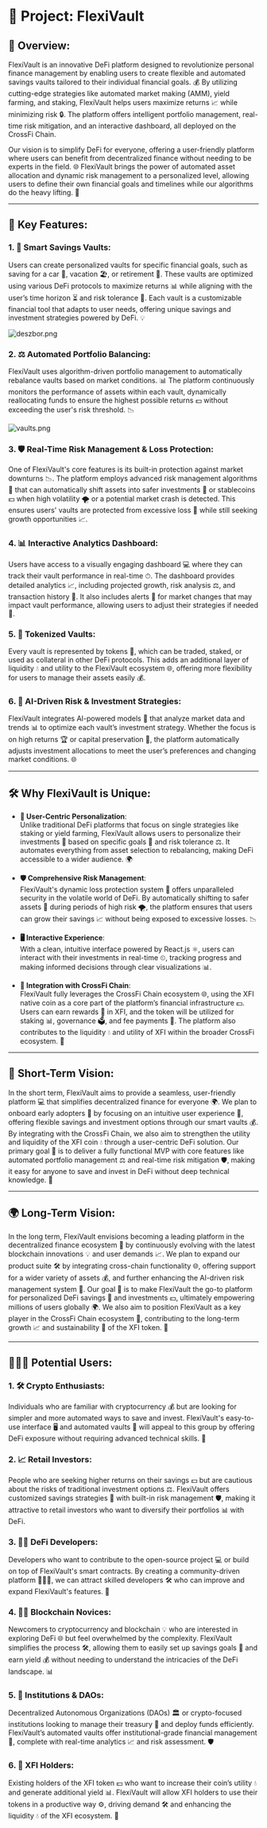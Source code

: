 # 🚀 Project: **FlexiVault**

## 📝 Overview:
FlexiVault is an innovative DeFi platform designed to revolutionize personal finance management by enabling users to create flexible and automated savings vaults tailored to their individual financial goals. 💰 By utilizing cutting-edge strategies like automated market making (AMM), yield farming, and staking, FlexiVault helps users maximize returns 📈 while minimizing risk 🔒. The platform offers intelligent portfolio management, real-time risk mitigation, and an interactive dashboard, all deployed on the CrossFi Chain.

Our vision is to simplify DeFi for everyone, offering a user-friendly platform where users can benefit from decentralized finance without needing to be experts in the field. 🌐 FlexiVault brings the power of automated asset allocation and dynamic risk management to a personalized level, allowing users to define their own financial goals and timelines while our algorithms do the heavy lifting. 🤖

---

## 🔑 Key Features:

### 1. **💼 Smart Savings Vaults**:
Users can create personalized vaults for specific financial goals, such as saving for a car 🚗, vacation 🏖, or retirement 🏡. These vaults are optimized using various DeFi protocols to maximize returns 📊 while aligning with the user’s time horizon ⏳ and risk tolerance 🎯. Each vault is a customizable financial tool that adapts to user needs, offering unique savings and investment strategies powered by DeFi. 💡

![deszbor.png](https://cdn.dorahacks.io/static/files/1923cdf102f74b541c265da491a80b97.png)

### 2. **⚖️ Automated Portfolio Balancing**:
FlexiVault uses algorithm-driven portfolio management to automatically rebalance vaults based on market conditions. 📊 The platform continuously monitors the performance of assets within each vault, dynamically reallocating funds to ensure the highest possible returns 💵 without exceeding the user's risk threshold. 📉

![vaults.png](https://cdn.dorahacks.io/static/files/19240045a1abceac14da90e4e18b4bbc.png)

### 3. **🛡 Real-Time Risk Management & Loss Protection**:
One of FlexiVault's core features is its built-in protection against market downturns 📉. The platform employs advanced risk management algorithms 🧠 that can automatically shift assets into safer investments 🏦 or stablecoins 💵 when high volatility 🌪 or a potential market crash is detected. This ensures users' vaults are protected from excessive loss 🔐 while still seeking growth opportunities 📈.

### 4. **📊 Interactive Analytics Dashboard**:
Users have access to a visually engaging dashboard 💻 where they can track their vault performance in real-time ⏱. The dashboard provides detailed analytics 📈, including projected growth, risk analysis ⚖️, and transaction history 📜. It also includes alerts 🚨 for market changes that may impact vault performance, allowing users to adjust their strategies if needed 🔄.

### 5. **🔗 Tokenized Vaults**:
Every vault is represented by tokens 🎫, which can be traded, staked, or used as collateral in other DeFi protocols. This adds an additional layer of liquidity 💧 and utility to the FlexiVault ecosystem 🌐, offering more flexibility for users to manage their assets easily 💰.

### 6. **🤖 AI-Driven Risk & Investment Strategies**:
FlexiVault integrates AI-powered models 🤖 that analyze market data and trends 📊 to optimize each vault’s investment strategy. Whether the focus is on high returns 🏆 or capital preservation 💼, the platform automatically adjusts investment allocations to meet the user’s preferences and changing market conditions. 🌐

---

## 🛠 Why FlexiVault is Unique:

- **🎯 User-Centric Personalization**:  
  Unlike traditional DeFi platforms that focus on single strategies like staking or yield farming, FlexiVault allows users to personalize their investments 💼 based on specific goals 🎯 and risk tolerance ⚖️. It automates everything from asset selection to rebalancing, making DeFi accessible to a wider audience. 🌍

- **🛡 Comprehensive Risk Management**:  
  FlexiVault's dynamic loss protection system 🔐 offers unparalleled security in the volatile world of DeFi. By automatically shifting to safer assets 🏦 during periods of high risk 🌪, the platform ensures that users can grow their savings 📈 without being exposed to excessive losses. 📉

- **🖥 Interactive Experience**:  
  With a clean, intuitive interface powered by React.js ⚛️, users can interact with their investments in real-time ⏲, tracking progress and making informed decisions through clear visualizations 📊.

- **🔗 Integration with CrossFi Chain**:  
  FlexiVault fully leverages the CrossFi Chain ecosystem 🌐, using the XFI native coin as a core part of the platform’s financial infrastructure 💵. Users can earn rewards 🎁 in XFI, and the token will be utilized for staking 📊, governance 🗳, and fee payments 💸. The platform also contributes to the liquidity 💧 and utility of XFI within the broader CrossFi ecosystem. 🔗

---

## 🎯 Short-Term Vision:
In the short term, FlexiVault aims to provide a seamless, user-friendly platform 💻 that simplifies decentralized finance for everyone 🌍. We plan to onboard early adopters 🚀 by focusing on an intuitive user experience 🎨, offering flexible savings and investment options through our smart vaults 💰. By integrating with the CrossFi Chain, we also aim to strengthen the utility and liquidity of the XFI coin 💧 through a user-centric DeFi solution. Our primary goal 🎯 is to deliver a fully functional MVP with core features like automated portfolio management ⚖️ and real-time risk mitigation 🛡, making it easy for anyone to save and invest in DeFi without deep technical knowledge. 🧠

---

## 🌍 Long-Term Vision:
In the long term, FlexiVault envisions becoming a leading platform in the decentralized finance ecosystem 🔗 by continuously evolving with the latest blockchain innovations 💡 and user demands 📈. We plan to expand our product suite 🛠 by integrating cross-chain functionality 🌐, offering support for a wider variety of assets 💰, and further enhancing the AI-driven risk management system 🤖. Our goal 🎯 is to make FlexiVault the go-to platform for personalized DeFi savings 💼 and investments 💵, ultimately empowering millions of users globally 🌍. We also aim to position FlexiVault as a key player in the CrossFi Chain ecosystem 🔗, contributing to the long-term growth 📈 and sustainability 🌱 of the XFI token. 🔗

---

## 🧑‍🤝‍🧑 Potential Users:

### 1. **🛠 Crypto Enthusiasts**:
Individuals who are familiar with cryptocurrency 💰 but are looking for simpler and more automated ways to save and invest. FlexiVault's easy-to-use interface 🖥 and automated vaults 💼 will appeal to this group by offering DeFi exposure without requiring advanced technical skills. 🧠

### 2. **📈 Retail Investors**:
People who are seeking higher returns on their savings 💵 but are cautious about the risks of traditional investment options ⚖️. FlexiVault offers customized savings strategies 🎯 with built-in risk management 🛡, making it attractive to retail investors who want to diversify their portfolios 📊 with DeFi.

### 3. **👨‍💻 DeFi Developers**:
Developers who want to contribute to the open-source project 💻 or build on top of FlexiVault's smart contracts. By creating a community-driven platform 🧑‍🤝‍🧑, we can attract skilled developers 🛠 who can improve and expand FlexiVault's features. 🚀

### 4. **🧑‍💼 Blockchain Novices**:
Newcomers to cryptocurrency and blockchain 💡 who are interested in exploring DeFi 🌐 but feel overwhelmed by the complexity. FlexiVault simplifies the process 🛠, allowing them to easily set up savings goals 🎯 and earn yield 💰 without needing to understand the intricacies of the DeFi landscape. 📊

### 5. **🏢 Institutions & DAOs**:
Decentralized Autonomous Organizations (DAOs) 🏛 or crypto-focused institutions looking to manage their treasury 🏦 and deploy funds efficiently. FlexiVault’s automated vaults offer institutional-grade financial management 💼, complete with real-time analytics 📈 and risk assessment. 🛡

### 6. **🔗 XFI Holders**:
Existing holders of the XFI token 💵 who want to increase their coin’s utility 💧 and generate additional yield 📊. FlexiVault will allow XFI holders to use their tokens in a productive way ⚙️, driving demand 🛠 and enhancing the liquidity 💧 of the XFI ecosystem. 🔗